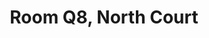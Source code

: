 ---
basin: 'No'
cudn: true
floor: Ground
grade: 5
images:
- /room_database/images/noc/Q8%201.jpeg
- /room_database/images/noc/Q8%202.jpeg
living_room: 'No'
location: North Court
name: Q8
network: Wired and Wireless
title: Room Q8, North Court
---